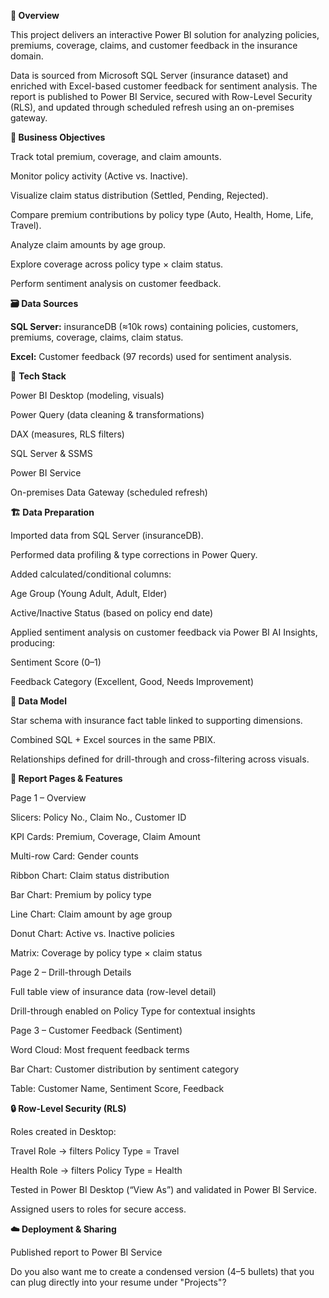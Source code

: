 **📌 Overview**

This project delivers an interactive Power BI solution for analyzing policies, premiums, coverage, claims, and customer feedback in the insurance domain.

Data is sourced from Microsoft SQL Server (insurance dataset) and enriched with Excel-based customer feedback for sentiment analysis. The report is published to Power BI Service, secured with Row-Level Security (RLS), and updated through scheduled refresh using an on-premises gateway.

**🎯 Business Objectives**

Track total premium, coverage, and claim amounts.

Monitor policy activity (Active vs. Inactive).

Visualize claim status distribution (Settled, Pending, Rejected).

Compare premium contributions by policy type (Auto, Health, Home, Life, Travel).

Analyze claim amounts by age group.

Explore coverage across policy type × claim status.

Perform sentiment analysis on customer feedback.

**🗃️ Data Sources**

**SQL Server:** insuranceDB (≈10k rows) containing policies, customers, premiums, coverage, claims, claim status.

**Excel:** Customer feedback (97 records) used for sentiment analysis.

🧰 **Tech Stack**

Power BI Desktop (modeling, visuals)

Power Query (data cleaning & transformations)

DAX (measures, RLS filters)

SQL Server & SSMS

Power BI Service

On-premises Data Gateway (scheduled refresh)

**🏗️ Data Preparation**

Imported data from SQL Server (insuranceDB).

Performed data profiling & type corrections in Power Query.

Added calculated/conditional columns:

Age Group (Young Adult, Adult, Elder)

Active/Inactive Status (based on policy end date)

Applied sentiment analysis on customer feedback via Power BI AI Insights, producing:

Sentiment Score (0–1)

Feedback Category (Excellent, Good, Needs Improvement)

**🔗 Data Model**

Star schema with insurance fact table linked to supporting dimensions.

Combined SQL + Excel sources in the same PBIX.

Relationships defined for drill-through and cross-filtering across visuals.

**📄 Report Pages & Features**

Page 1 – Overview

Slicers: Policy No., Claim No., Customer ID

KPI Cards: Premium, Coverage, Claim Amount

Multi-row Card: Gender counts

Ribbon Chart: Claim status distribution

Bar Chart: Premium by policy type

Line Chart: Claim amount by age group

Donut Chart: Active vs. Inactive policies

Matrix: Coverage by policy type × claim status

Page 2 – Drill-through Details

Full table view of insurance data (row-level detail)

Drill-through enabled on Policy Type for contextual insights

Page 3 – Customer Feedback (Sentiment)

Word Cloud: Most frequent feedback terms

Bar Chart: Customer distribution by sentiment category

Table: Customer Name, Sentiment Score, Feedback

**🔒 Row-Level Security (RLS)**

Roles created in Desktop:

Travel Role → filters Policy Type = Travel

Health Role → filters Policy Type = Health

Tested in Power BI Desktop (“View As”) and validated in Power BI Service.

Assigned users to roles for secure access.

**☁️ Deployment & Sharing**

Published report to Power BI Service

Do you also want me to create a condensed version (4–5 bullets) that you can plug directly into your resume under "Projects"?

